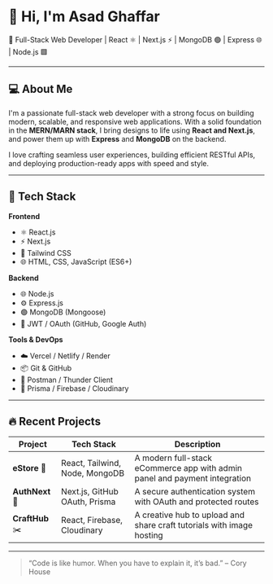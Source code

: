 # 👋 Hi, I'm Asad Ghaffar

🚀 Full-Stack Web Developer | React ⚛️ | Next.js ⚡ | MongoDB 🟢 | Express 🌐 | Node.js 🟩

---

## 💻 About Me

I'm a passionate full-stack web developer with a strong focus on building modern, scalable, and responsive web applications. With a solid foundation in the **MERN/MARN stack**, I bring designs to life using **React and Next.js**, and power them up with **Express** and **MongoDB** on the backend.

I love crafting seamless user experiences, building efficient RESTful APIs, and deploying production-ready apps with speed and style.

---

## 🔧 Tech Stack

**Frontend**
- ⚛️ React.js
- ⚡ Next.js
- 🎨 Tailwind CSS
- 🌐 HTML, CSS, JavaScript (ES6+)

**Backend**
- 🌐 Node.js
- ⚙️ Express.js
- 🟢 MongoDB (Mongoose)
- 🔐 JWT / OAuth (GitHub, Google Auth)

**Tools & DevOps**
- ☁️ Vercel / Netlify / Render
- 📦 Git & GitHub
- 🧪 Postman / Thunder Client
- 🧱 Prisma / Firebase / Cloudinary


---

## 🔥 Recent Projects

| Project | Tech Stack | Description |
|--------|------------|-------------|
| **eStore** 🛒 | React, Tailwind, Node, MongoDB | A modern full-stack eCommerce app with admin panel and payment integration |
| **AuthNext** 🔐 | Next.js, GitHub OAuth, Prisma | A secure authentication system with OAuth and protected routes |
| **CraftHub** ✂️ | React, Firebase, Cloudinary | A creative hub to upload and share craft tutorials with image hosting |

---

> “Code is like humor. When you have to explain it, it’s bad.” – Cory House

